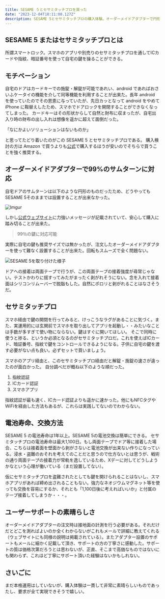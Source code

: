 ```yaml
---
title: SESAME ５とセサミタッチプロを買った
date: "2023-12-04T18:11:00.127Z"
description: SESAME 5とセサミタッチプロの購入体験。オーダーメイドアダプターで円形のサムターンにも対応。セサミタッチプロはICカードや指紋で便利に操作可能
---
```


## SESAME 5 またはセサミタッチプロとは

所謂スマートロック。スマホのアプリや別売りのセサミタッチプロを通してICカードや指紋、暗証番号を使って自宅の鍵を操ることができる。

## モチベーション

自宅のドアはカードキーでの施錠・解錠が可能であれい、android であればおさいふケータイの機能を介して同等機能を利用することが出来た。長年 android を使っていたのでその恩恵に与っていたが、先日カッとなって android をやめて iPhone に鞍替えしたため、スマホでドアロックを開閉することができなくなってしまった。
カードキーはその形状からして自然と財布に収まったが、自宅出入り時の財布の出し入れは想像を遥かに超えて面倒だった。

「なにかよいソリューションはないものか」

と思ってたどり着いたのがこの SESAME 5 とセサミタッチプロである。
購入検討の方は Amazon で買うよりも[公式](https://jp.candyhouse.co/products/sesame5)で購入するほうが安いのでそちらで買うことを強く推奨する。

## オーダーメイドアダプターで99%のサムターンに対応

自宅ドアのサムターンは以下のような円形のものだったため、どうやってもSESAME 5そのままでは設置することが出来なかった。

![Imgur](https://i.imgur.com/BompMbLl.png)

しかし[公式ウェブサイト](https://jp.candyhouse.co/products/adapter_normal#section-spacer-customize-adapter)に力強いメッセージが記載されていて、安心して購入に踏み切ることが出来た。

> 99％の鍵に対応可能

実際に自宅の鍵も推奨サイズでは無かったが、注文したオーダーメイドアダプターを使って難なく設置することが出来た。回転もスムーズで全く問題ない。

![SESAME 5を取り付けた様子](https://i.imgur.com/qqHWsikl.png)

ドアへの接着は両面テープで行うが、この両面テープの接着強度が尋常じゃない。テストかわりに揺すってみたがまったく剥がれそうにない。念を入れて接着面はシリコンリムーバーで脱脂もした。自然にポロリと剥がれることはなさそうだ。

## セサミタッチプロ

スマホ経由で鍵の開閉を行ってみると、けっこうなラグがあることに気づく。また、実運用的には玄関前でスマホを取り出してアプリを起動し・・みたいなことは手数が多すぎて使い物にならない。鍵はすぐに開いてほしい。
そこで同時に使うと捗る、というか必須となるのがセサミタッチプロだ。これを使えばICカード、暗証番号、指紋で鍵をコントロールできるようになる。子供に自宅の鍵を渡す必要がない点も良い。必ずセットで買いましょう。

スマホのアプリ経由と、このセサミタッチプロ経由だと解錠・施錠の速さが違ったのが面白かった。
自分調べだが概ね以下のような順だった。

1. 指紋認証
1. ICカード認証
1. スマホアプリ

指紋認証が最も速く、ICカード認証よりも遥かに速かった。他にもNFCタグやWiFiを経由した方法もあるが、これらは実践してないのでわからない。

## 電池寿命、交換方法

SESAME 5 の電池寿命は1年以上。SESAME 5の電池交換は簡単にできる。
セサミタッチプロの電池寿命は最大1,100日。もし両面テープでドア等に接着した場合、こちらは接着面を壁面から剥がさないと電池交換が出来ない作りになっている。浸水・盗難のおそれを考えてのことだと思うので仕方ないとは思うが、戦術の通り両面テープの接着力が常軌を逸しているため、Xデーに対してどうしようかなという心理が働いている（まだ設置してない）。

仮にセサミタッチプロを盗難されたとしても鍵を開けられることはないし、スマホアプリがあれば締め出されることもない。強力なネオジウムマグネット等を使っても交換を容易にするか、それとも「1,100日後に考えればいいか」と付属のテープ接着してしまうか・・・。

## ユーザーサポートの素晴らしさ

オーダーメイドアダプターの注文時は接地面の計測を行う必要がある。それだけだとどこを測ればよいのか全くわからないがこれもメールで詳細に教えてくれる（ウェブサイトにも同様の説明は掲載されている）。またアダプター設置のサポートもメールに細かく記載して頂き、サポートの方の丁寧さに感動した。サポートの質は価格次第だろうとは思わないが、正直、そこまで高価なものではないにも関わらず、これほど丁寧にサポート頂いた経験はないかもしれない。

## さいごに

まだ本格運用はしていないが、購入体験は一貫して非常に素晴らしいものであったし、要求が全て実現できそうで嬉しい。
